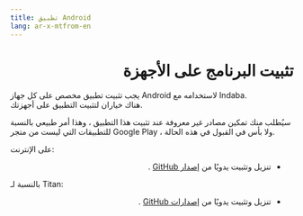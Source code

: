 ```yaml
---
title: تطبيق Android
lang: ar-x-mtfrom-en
---
```

<ReadTime/> 

<h1 style=";text-align:right;direction:rtl"> تثبيت البرنامج على الأجهزة </h1> 

<Leader> 

 يجب تثبيت تطبيق مخصص على كل جهاز Android لاستخدامه مع Indaba.  
 هناك خياران لتثبيت التطبيق على أجهزتك.  

</Leader> 

<Tip> 

 سيُطلب منك تمكين مصادر غير معروفة عند تثبيت هذا التطبيق ، وهذا أمر طبيعي بالنسبة للتطبيقات التي ليست من متجر Google Play ، ولا بأس في القبول في هذه الحالة.  

</Tip> 

 على الإنترنت:  

<ul style=";text-align:right;direction:rtl"><li style=";text-align:right;direction:rtl"> تنزيل وتثبيت يدويًا من <a href="https://github.com/our-story-media/ourstory-android/releases/latest/download/dev.indaba.apk">إصدار GitHub</a> . </li></ul> 

 بالنسبة لـ Titan:  

<ul style=";text-align:right;direction:rtl"><li style=";text-align:right;direction:rtl"> تنزيل وتثبيت يدويًا من <a href="https://github.com/our-story-media/ourstory-android/releases/latest/download/dev.indaba.offline.apk">إصدارات GitHub</a> . </li></ul> 
<!-- * Install from the Play Story from [Indaba Titan](https://play.google.com/store/apps/details?id=uk.ac.ncl.di.bootlegger.offline). --> 
